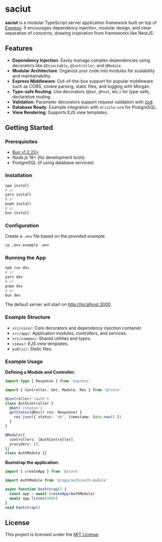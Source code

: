 # saciut

**saciut** is a modular TypeScript server application framework built on top of [Express](https://expressjs.com/). It encourages dependency injection, modular design, and clear separation of concerns, drawing inspiration from frameworks like NestJS.

## Features

- **Dependency Injection**: Easily manage complex dependencies using decorators like `@Injectable`, `@Controller`, and `@Module`.
- **Modular Architecture**: Organize your code into modules for scalability and maintainability.
- **Express Middleware**: Out-of-the-box support for popular middleware such as CORS, cookie parsing, static files, and logging with Morgan.
- **Type-safe Routing**: Use decorators (`@Get`, `@Post`, etc.) for type-safe, declarative routing.
- **Validation**: Parameter decorators support request validation with [zod](https://zod.dev/).
- **Database Ready**: Example integration with `drizzle-orm` for PostgreSQL.
- **View Rendering**: Supports EJS view templates.

## Getting Started

### Prerequisites

- [Bun v1.2.20+](https://bun.com)
- Node.js 18+ (for development tools)
- PostgreSQL (if using database services)

### Installation

```bash
npm install
# or
yarn install
# or
pnpm install
# or
bun install
```

### Configuration

Create a `.env` file based on the provided example:

```bash
cp .env.example .env
```

### Running the App

```bash
npm run dev
# or
yarn dev
# or
pnpm dev
# or
bun dev
```

The default server will start on [http://localhost:3000](http://localhost:3000).

### Example Structure

- `src/core/`: Core decorators and dependency injection container.
- `src/app/`: Application modules, controllers, and services.
- `src/common/`: Shared utilities and types.
- `views/`: EJS view templates.
- `public/`: Static files.

### Example Usage

**Defining a Module and Controller:**

```typescript
import type { Response } from 'express'

import { Controller, Get, Module, Res } from '@/core'

@Controller('/auth')
class AuthController {
  @Get('/status')
  getStatus(@Res() res: Response) {
    res.json({ status: 'ok', timestamp: Date.now() })
  }
}

@Module({
  controllers: [AuthController],
  providers: [],
})
class AuthModule {}
```

**Bootstrap the application:**

```typescript
import { createApp } from '@/core'

import AuthModule from '@/app/auth/auth.module'

async function bootstrap() {
  const app = await createApp(AuthModule)
  await app.listen(3000)
}
void bootstrap()
```

## License

This project is licensed under the [MIT License](LICENSE).
